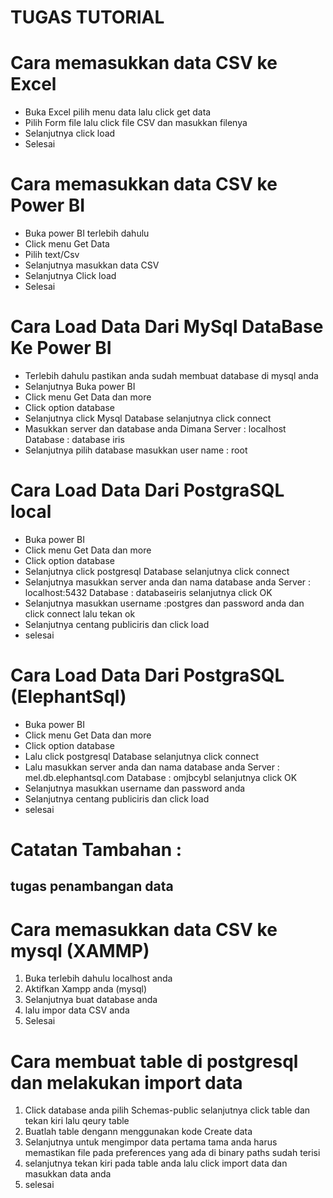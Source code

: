 # TUGAS TUTORIAL
# Cara memasukkan data CSV ke Excel

- Buka Excel pilih menu data lalu click get data
- Pilih Form file lalu click file CSV dan masukkan filenya
- Selanjutnya click load
- Selesai

# Cara memasukkan data CSV ke Power BI

- Buka power BI terlebih dahulu
- Click menu Get Data
- Pilih text/Csv 
- Selanjutnya masukkan data CSV 
- Selanjutnya Click load
- Selesai

# Cara  Load Data Dari MySql DataBase Ke Power BI
- Terlebih dahulu pastikan anda sudah membuat database di mysql anda
- Selanjutnya Buka power BI
- Click menu Get Data dan more
- Click option database 
- Selanjutnya click Mysql Database selanjutnya click connect
- Masukkan server dan database anda 
  Dimana Server : localhost 
  Database : database iris
- Selanjutnya pilih database 
  masukkan user name : root

# Cara Load Data Dari PostgraSQL local

- Buka power BI
- Click menu Get Data dan more
- Click option database 
- Selanjutnya click postgresql Database selanjutnya click connect
- Selanjutnya masukkan server anda dan nama database anda
  Server : localhost:5432
  Database : databaseiris
  selanjutnya click OK
- Selanjutnya masukkan username :postgres dan password anda dan click connect lalu tekan ok
- Selanjutnya centang publiciris dan click load
- selesai

# Cara Load Data Dari PostgraSQL (ElephantSql)
- Buka power BI
- Click menu Get Data dan more
- Click option database 
- Lalu click postgresql Database selanjutnya click connect
- Lalu masukkan server anda dan nama database anda
  Server : mel.db.elephantsql.com
  Database : omjbcybl
  selanjutnya click OK
- Selanjutnya masukkan username dan password anda 
- Selanjutnya centang publiciris dan click load
- selesai

# Catatan Tambahan :
##  tugas penambangan data

# Cara memasukkan data CSV ke mysql (XAMMP)
1. Buka terlebih dahulu localhost anda 
2. Aktifkan Xampp anda (mysql)
3. Selanjutnya buat database anda
4. lalu impor data CSV anda 
5. Selesai

# Cara membuat table di postgresql dan melakukan import data
1. Click database anda pilih Schemas-public selanjutnya click table dan tekan kiri lalu qeury table 
2. Buatlah table dengann menggunakan kode Create data 
3. Selanjutnya untuk mengimpor data pertama tama anda harus memastikan file pada preferences yang ada di binary paths sudah terisi 
4. selanjutnya tekan kiri pada table anda lalu click import data dan masukkan data anda
5. selesai

